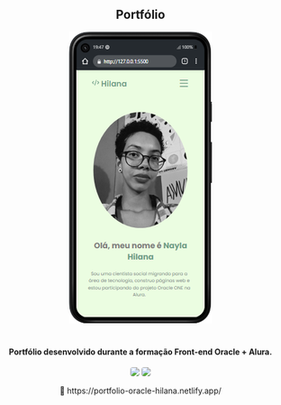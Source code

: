 <h2 align="center"> Portfólio </h2>

<div align="center">
  <img src="./assets/imagens/telamobile.png" alt="tela do portfolio"/>
</div>

#

<h4 align="center">Portfólio desenvolvido durante a formação Front-end Oracle + Alura.</h6>

<div align="center">
    <img src="https://img.shields.io/badge/HTML5-E34F26?style=for-the-badge&logo=html5&logoColor=white" style="border-radius:4px"/>
    <img src="https://img.shields.io/badge/CSS3-1572B6?style=for-the-badge&logo=css3&logoColor=white" style="border-radius:4px"/>
</div>

<p align="center"> 🔗 https://portfolio-oracle-hilana.netlify.app/</p>






